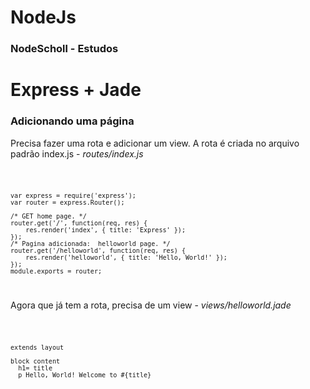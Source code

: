 # NodeJs
### NodeScholl - Estudos

# Express + Jade

### Adicionando uma página

Precisa fazer uma rota e adicionar um view. A rota é criada no arquivo padrão index.js - <i>routes/index.js</i>

<code>

    var express = require('express');
    var router = express.Router();

    /* GET home page. */
    router.get('/', function(req, res) {
        res.render('index', { title: 'Express' });
    });
    /* Pagina adicionada:  helloworld page. */
    router.get('/helloworld', function(req, res) {
        res.render('helloworld', { title: 'Hello, World!' });
    });
    module.exports = router;
</code>

Agora que já tem a rota, precisa de um view - <i>views/helloworld.jade</i>

<code>

    extends layout
    
    block content
      h1= title
      p Hello, World! Welcome to #{title}
</code>
